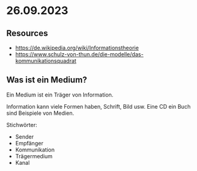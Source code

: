 # 26.09.2023

## Resources

- https://de.wikipedia.org/wiki/Informationstheorie
- https://www.schulz-von-thun.de/die-modelle/das-kommunikationsquadrat

## Was ist ein Medium?

Ein Medium ist ein Träger von Information.

Information kann viele Formen haben, Schrift, Bild usw. Eine CD ein Buch sind Beispiele von Medien.

Stichwörter:
- Sender
- Empfänger
- Kommunikation
- Trägermedium
- Kanal